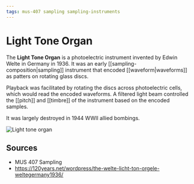 ```yaml
---
tags: mus-407 sampling sampling-instruments
---
```


# Light Tone Organ

The **Light Tone Organ** is a photoelectric instrument invented by Edwin Welte in Germany in 1936. It was an early [[sampling-composition|sampling]] instrument that encoded [[waveform|waveforms]] as patters on rotating glass discs.

Playback was facilitated by rotating the discs across photoelectric cells, which would read the encoded waveforms. A filtered light beam controlled the [[pitch]] and [[timbre]] of the instrument based on the encoded samples.

It was largely destroyed in 1944 WWII allied bombings.

![Light tone organ](../public/attachments/light-tone-organ.png)

## Sources

- MUS 407 Sampling
- <https://120years.net/wordpress/the-welte-licht-ton-orgele-weltegermany1936/>
